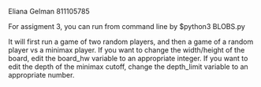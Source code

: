 Eliana Gelman
811105785

For assigment 3, you can run from command line by 
$python3 BLOBS.py

It will first run a game of two random players, and then a game of a
random player vs a minimax player. If you want to change the width/height of
the board, edit the board_hw variable to an appropriate integer.
If you want to edit the depth of the minimax cutoff, change the depth_limit
variable to an appropriate number.